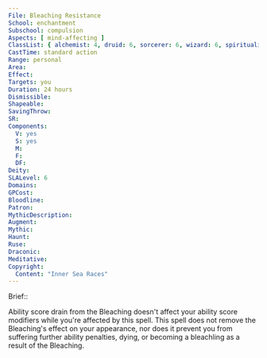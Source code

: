 ```yaml
---
File: Bleaching Resistance
School: enchantment
Subschool: compulsion
Aspects: [ mind-affecting ]
ClassList: { alchemist: 4, druid: 6, sorcerer: 6, wizard: 6, spiritualist: 4, witch: 6 }
CastTime: standard action
Range: personal
Area: 
Effect: 
Targets: you
Duration: 24 hours
Dismissible: 
Shapeable: 
SavingThrow: 
SR: 
Components:
  V: yes
  S: yes
  M: 
  F: 
  DF: 
Deity: 
SLALevel: 6
Domains: 
GPCost: 
Bloodline: 
Patron: 
MythicDescription: 
Augment: 
Mythic: 
Haunt: 
Ruse: 
Draconic: 
Meditative: 
Copyright:
  Content: "Inner Sea Races"
---
```

Brief:: 

Ability score drain from the Bleaching doesn't affect your ability score modifiers while you're affected by this spell. This spell does not remove the Bleaching's effect on your appearance, nor does it prevent you from suffering further ability penalties, dying, or becoming a bleachling as a result of the Bleaching.
